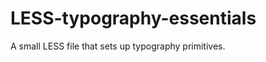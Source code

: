 LESS-typography-essentials
==========================

A small LESS file that sets up typography primitives.